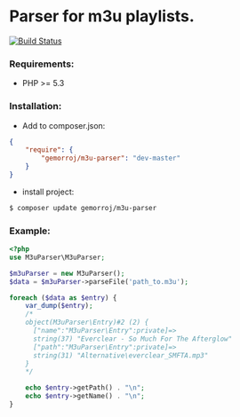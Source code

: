 # Parser for m3u playlists.

[![Build Status](https://secure.travis-ci.org/Gemorroj/M3uParser.png?branch=master)](https://travis-ci.org/Gemorroj/M3uParser)


### Requirements:

- PHP >= 5.3


### Installation:

- Add to composer.json:

```json
{
    "require": {
        "gemorroj/m3u-parser": "dev-master"
    }
}
```
- install project:

```bash
$ composer update gemorroj/m3u-parser
```


### Example:

```php
<?php
use M3uParser\M3uParser;

$m3uParser = new M3uParser();
$data = $m3uParser->parseFile('path_to.m3u');

foreach ($data as $entry) {
    var_dump($entry);
    /*
    object(M3uParser\Entry)#2 (2) {
      ["name":"M3uParser\Entry":private]=>
      string(37) "Everclear - So Much For The Afterglow"
      ["path":"M3uParser\Entry":private]=>
      string(31) "Alternative\everclear_SMFTA.mp3"
    }
    */

    echo $entry->getPath() . "\n";
    echo $entry->getName() . "\n";
}
```
